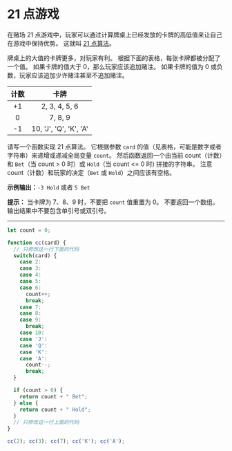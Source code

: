 # 21 点游戏

在赌场 21 点游戏中，玩家可以通过计算牌桌上已经发放的卡牌的高低值来让自己在游戏中保持优势。 这就叫 [21 点算法](https://en.wikipedia.org/wiki/Card_counting)。

牌桌上的大值的卡牌更多，对玩家有利。 根据下面的表格，每张卡牌都被分配了一个值。 如果卡牌的值大于 0，那么玩家应该追加赌注。 如果卡牌的值为 0 或负数，玩家应该追加少许赌注甚至不追加赌注。

| 计数 |          卡牌          |
| :--: | :--------------------: |
|  +1  |     2, 3, 4, 5, 6      |
|  0   |        7, 8, 9         |
|  -1  | 10, 'J', 'Q', 'K', 'A' |

请写一个函数实现 21 点算法。 它根据参数 `card` 的值（见表格，可能是数字或者字符串）来递增或递减全局变量 `count`。 然后函数返回一个由当前 count（计数）和 `Bet`（当 count > 0 时）或 `Hold`（当 count <= 0 时) 拼接的字符串。 注意 count（计数）和玩家的决定（`Bet` 或 `Hold`）之间应该有空格。

**示例输出：**`-3 Hold` 或者 `5 Bet`

**提示：**
当卡牌为 7、8、9 时，不要把 `count` 值重置为 0。 不要返回一个数组。
输出结果中不要包含单引号或双引号。

----

```js
let count = 0;

function cc(card) {
  // 只修改这一行下面的代码
  switch(card) {
    case 2:
    case 3:
    case 4:
    case 5:
    case 6:
      count++;
      break;
    case 7:
    case 8:
    case 9:
      break;
    case 10:
    case 'J':
    case 'Q':
    case 'K':
    case 'A':
      count--;
      break;
  }

  if (count > 0) {
    return count + " Bet";
  } else {
    return count + " Hold";
  }
  // 只修改这一行上面的代码
}

cc(2); cc(3); cc(7); cc('K'); cc('A');
```

